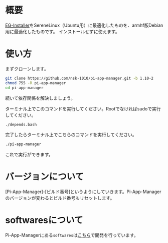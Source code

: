 # 概要
[EG-Installer](https://github.com/Hayao0819/EG-Installer)をSereneLinux（Ubuntu用）に最適化したものを、armhf版Debian用に最適化したものです。
インストールせずに使えます。

# 使い方
まずクローンします。
```sh
git clone https://github.com/nsk-1010/pi-app-manager.git -b 1.10-2
chmod 755 -R pi-app-manager
cd pi-app-manager
```

続いて依存関係を解決しましょう。

ターミナル上でこのコマンドを実行してください。Rootでなければsudoで実行してください。

```sh
./depends.bash
```

完了したらターミナル上でこちらのコマンドを実行してください。
```sh
./pi-app-manager
```

これで実行ができます。

# バージョンについて
[Pi-App-Manager]-[ビルド番号]というようにしていきます。Pi-App-Managerのバージョンが変わるとビルド番号もリセットします。

# softwaresについて
Pi-App-Managerにある`softwares`は[こちら](https://github.com/NSK-1010/pi-app-manager-scripts-buster)で開発を行っています。
